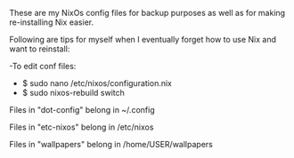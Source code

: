 These are my NixOs config files for backup purposes as well as for making re-installing Nix easier.

Following are tips for myself when I eventually forget how to use Nix and want to reinstall:

-To edit conf files:
- $ sudo nano /etc/nixos/configuration.nix
- $ sudo nixos-rebuild switch

Files in "dot-config" belong in ~/.config

Files in "etc-nixos" belong in /etc/nixos

Files in "wallpapers" belong in /home/USER/wallpapers
